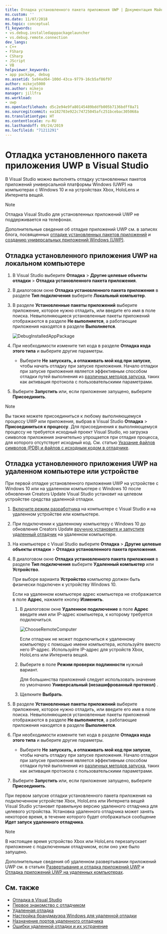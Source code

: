 ```yaml
---
title: Отладка установленного пакета приложения UWP | Документация Майкрософт
ms.custom: ''
ms.date: 11/07/2018
ms.topic: conceptual
f1_keywords:
- vs.debug.installedapppackagelauncher
- vs.debug.remote.connection
dev_langs:
- C++
- FSharp
- CSharp
- JScript
- VB
helpviewer_keywords:
- app package, debug
ms.assetid: 5a94ad64-100d-43ca-9779-16cb5af86f97
author: mikejo5000
ms.author: mikejo
manager: jillfra
ms.workload:
- uwp
ms.openlocfilehash: d5c2e94e9fa80145489bddfb005b7136bdff8a71
ms.sourcegitcommit: ea182703e922c74725045afc251bcebac305068a
ms.translationtype: HT
ms.contentlocale: ru-RU
ms.lasthandoff: 09/24/2019
ms.locfileid: "71211291"
---
```

# <a name="debug-an-installed-uwp-app-package-in-visual-studio"></a>Отладка установленного пакета приложения UWP в Visual Studio

В Visual Studio можно выполнять отладку установленных пакетов приложений универсальной платформы Windows (UWP) на компьютерах с Windows 10 и на устройствах Xbox, HoloLens и Интернета вещей.

>[!NOTE]
>Отладка Visual Studio для установленных приложений UWP не поддерживается на телефонах.

Дополнительные сведения об отладке приложений UWP см. в записях блога, посвященных [отладке установленных пакетов приложений](https://devblogs.microsoft.com/devops/updates-for-debugging-installed-app-packages-in-visual-studio-2015-update-2/) и [созданию универсальных приложений Windows (UWP)](https://devblogs.microsoft.com/visualstudio/universal-windows-apps-targeting-windows-10-anniversary-sdk/).

## <a name="debug-an-installed-uwp-app-on-a-local-machine"></a>Отладка установленного приложения UWP на локальном компьютере

1. В Visual Studio выберите **Отладка** > **Другие целевые объекты отладки** > **Отладка установленного пакета приложения**.

1. В диалоговом окне **Отладка установленного пакета приложения** в разделе **Тип подключения** выберите **Локальный компьютер**.

1. В разделе **Установленные пакеты приложений** выберите приложение, которое нужно отладить, или введите его имя в поле поиска. Невыполняющиеся установленные пакеты приложений отображаются в разделе **Не выполняется**, а работающие приложения находятся в разделе **Выполняется**.

   ![DebugInstalledAppPackage](../debugger/media/debug-installed-app-pkg.png "DebugInstalledAppPackage")

1. При необходимости измените тип кода в разделе **Отладка кода этого типа** и выберите другие параметры.
   - Выберите **Не запускать, а отлаживать мой код при запуске**, чтобы начать отладку при запуске приложения. Начало отладки при запуске приложения является эффективным способом отладки путей выполнения из [различных методов запуска](/windows/uwp/xbox-apps/automate-launching-uwp-apps), таких как активация протокола с пользовательскими параметрами.

1. Выберите **Запустить** или, если приложение запущено, выберите **Присоединить**.

> [!NOTE]
> Вы также можете присоединиться к любому выполняющемуся процессу UWP или приложения, выбрав в Visual Studio **Отладка** > **Присоединиться к процессу**. Для присоединения к выполняющемуся процессу не требуется исходный проект Visual Studio, но загрузка символов приложения значительно упрощается при отладке процесса, для которого отсутствует исходный код. См. статью [Указание файлов символов (PDB) и файлов с исходным кодом в отладчике](specify-symbol-dot-pdb-and-source-files-in-the-visual-studio-debugger.md).

## <a name="debug-an-installed-uwp-app-on-a-remote-computer-or-device"></a><a name="remote"></a> Отладка установленного приложения UWP на удаленном компьютере или устройстве

При первой отладке установленного приложения UWP на устройстве с Windows 10 или на удаленном компьютере с Windows 10 после обновления Creators Update Visual Studio установит на целевом устройстве средства удаленной отладки.

1. [Включите режим разработчика](/windows/uwp/get-started/enable-your-device-for-development) на компьютере с Visual Studio и на удаленном устройстве или компьютере.

1. При подключении к удаленному компьютеру с Windows 10 до обновления Creators Update [вручную установите и запустите удаленный отладчик](../debugger/remote-debugging.md) на удаленном компьютере.

1. На компьютере с Visual Studio выберите **Отладка** > **Другие целевые объекты отладки** > **Отладка установленного пакета приложения**.

1. В диалоговом окне **Отладка установленного пакета приложения** в разделе **Тип подключения** выберите **Удаленный компьютер** или **Устройство**.

   При выборе варианта **Устройство** компьютер должен быть физически подключен к устройству Windows 10.

   Если на удаленном компьютере адрес компьютера не отображается в поле **Адрес**, нажмите кнопку **Изменить**.

   1. В диалоговом окне **Удаленное подключение** в поле **Адрес** введите имя или IP-адрес компьютера, к которому требуется подключиться.

      ![ChooseRemoteComputer](../debugger/media/debug-remote-app-pkg.png "ChooseRemoteComputer")

      Если отладчик не может подключиться к удаленному компьютеру с помощью имени компьютера, используйте вместо него IP-адрес. Используйте IP-адрес для устройств Xbox, HoloLens или Интернета вещей.
   1. Выберите в поле **Режим проверки подлинности** нужный вариант.

      Для большинства приложений следует использовать значение по умолчанию **Универсальный (незашифрованный протокол)** .
   1. Щелкните **Выбрать**.

1. В разделе **Установленные пакеты приложений** выберите приложение, которое нужно отладить, или введите его имя в поле поиска. Невыполняющиеся установленные пакеты приложений отображаются в разделе **Не выполняется**, а работающие приложения находятся в разделе **Выполняется**.

1. При необходимости измените тип кода в разделе **Отладка кода этого типа** и выберите другие параметры.
   - Выберите **Не запускать, а отлаживать мой код при запуске**, чтобы начать отладку при запуске приложения. Начало отладки при запуске приложения является эффективным способом отладки путей выполнения из [различных методов запуска](/windows/uwp/xbox-apps/automate-launching-uwp-apps), таких как активация протокола с пользовательскими параметрами.

1. Выберите **Запустить** или, если приложение запущено, выберите **Присоединить**.

При первом запуске отладки установленного пакета приложения на подключенном устройстве Xbox, HoloLens или Интернета вещей Visual Studio установит правильную версию удаленного отладчика для целевого устройства. Установка удаленного отладчика может занять некоторое время, в течение которого будет отображаться сообщение **Идет запуск удаленного отладчика**.

>[!NOTE]
>В настоящее время устройство Xbox или HoloLens перезапускает приложение с подключенным отладчиком, если оно уже было запущено.

Дополнительные сведения об удаленном развертывании приложений UWP см. в статьях [Развертывание и отладка приложений UWP](/windows/uwp/debug-test-perf/deploying-and-debugging-uwp-apps#advanced-remote-deployment-options) и [Отладка приложений UWP на удаленных компьютерах](run-windows-store-apps-on-a-remote-machine.md).

## <a name="see-also"></a>См. также

- [Отладка в Visual Studio](../debugger/index.yml)
- [Первое знакомство с отладчиком](../debugger/debugger-feature-tour.md)
- [Удаленная отладка](../debugger/remote-debugging.md)
- [Настройка брандмауэра Windows для удаленной отладки](../debugger/configure-the-windows-firewall-for-remote-debugging.md)
- [Назначение портов удаленного отладчика](../debugger/remote-debugger-port-assignments.md)
- [Ошибки удаленной отладки и их устранение](../debugger/remote-debugging-errors-and-troubleshooting.md)